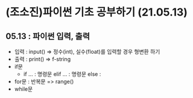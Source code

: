 # (조소진)파이썬 기초 공부하기 (21.05.13)
## 05.13 : 파이썬 입력, 출력
* 입력 : input() => 정수(int), 실수(float)를 입력할 경우 형변환 하기
* 출력 : print() => f-string
* if문
  * if ... : 명령문 elif ... : 명령문 else :
* for문 : 반복문 => range()
* while문
